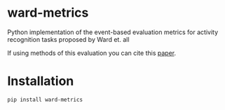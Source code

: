 # ward-metrics
Python implementation of the event-based evaluation metrics for activity recognition tasks proposed by Ward et. all 

If using methods of this evaluation you can cite this [paper](http://dl.acm.org/citation.cfm?id=1889687).

# Installation
```
pip install ward-metrics
```